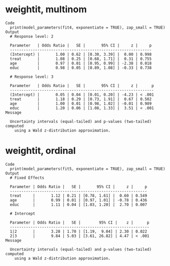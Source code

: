 # weightit, multinom

    Code
      print(model_parameters(fit4, exponentiate = TRUE), zap_small = TRUE)
    Output
      # Response level: 2
      
      Parameter   | Odds Ratio |   SE |       95% CI |     z |     p
      --------------------------------------------------------------
      (Intercept) |       1.00 | 0.62 | [0.30, 3.39] |  0.00 | 0.998
      treat       |       1.08 | 0.25 | [0.68, 1.71] |  0.31 | 0.755
      age         |       0.97 | 0.01 | [0.95, 0.99] | -2.38 | 0.018
      educ        |       0.98 | 0.05 | [0.89, 1.08] | -0.33 | 0.738
      
      # Response level: 3
      
      Parameter   | Odds Ratio |   SE |       95% CI |     z |      p
      ---------------------------------------------------------------
      (Intercept) |       0.05 | 0.04 | [0.01, 0.20] | -4.23 | < .001
      treat       |       1.18 | 0.29 | [0.73, 1.91] |  0.67 | 0.502 
      age         |       1.00 | 0.01 | [0.98, 1.02] | -0.01 | 0.989 
      educ        |       1.20 | 0.06 | [1.08, 1.33] |  3.51 | < .001
    Message
      
      Uncertainty intervals (equal-tailed) and p-values (two-tailed) computed
        using a Wald z-distribution approximation.

# weightit, ordinal

    Code
      print(model_parameters(fit5, exponentiate = TRUE), zap_small = TRUE)
    Output
      # Fixed Effects
      
      Parameter | Odds Ratio |   SE |       95% CI |     z |     p
      ------------------------------------------------------------
      treat     |       1.12 | 0.21 | [0.78, 1.61] |  0.60 | 0.549
      age       |       0.99 | 0.01 | [0.97, 1.01] | -0.78 | 0.436
      educ      |       1.11 | 0.04 | [1.03, 1.20] |  2.70 | 0.007
      
      # Intercept
      
      Parameter | Odds Ratio |   SE |        95% CI |    z |      p
      -------------------------------------------------------------
      1|2       |       3.28 | 1.70 | [1.19,  9.04] | 2.30 | 0.022 
      2|3       |       9.84 | 5.03 | [3.61, 26.82] | 4.47 | < .001
    Message
      
      Uncertainty intervals (equal-tailed) and p-values (two-tailed) computed
        using a Wald z-distribution approximation.

